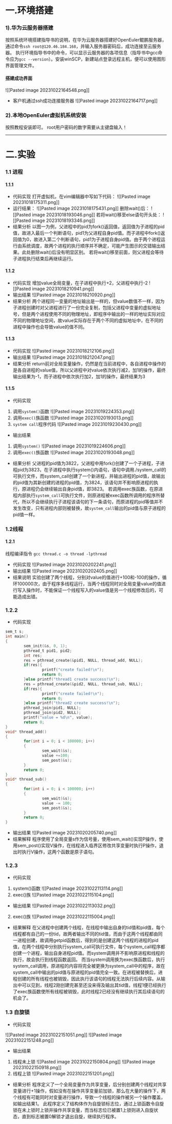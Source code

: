 # 一.环境搭建
### 1).华为云服务器搭建
按照系统环境搭建指导书的说明，在华为云服务器搭建好OpenEuler鲲鹏服务器，通过命令`ssh root@120.46.184.168`，并输入服务器密码后，成功连接至云服务器。
执行环境指导书中的命令，可以显示云服务器的各项信息（指导书中gcc命令应为`gcc --version`）。安装winSCP，新建站点登录远程主机，便可以使用图形界面管理文件。

#### 搭建成功界面
![[Pasted image 20231022164548.png]]
- 客户机通过ssh成功连接服务器
![[Pasted image 20231022164717.png]]
### 2).本地OpenEuler虚拟机系统安装
按照教程安装即可。
root用户密码的数字需要从主键盘输入！

---
# 二.实验
### 1.1 进程
#### 1.1.1
- 代码实现
打开虚拟机，在vim编辑器中写如下代码：
![[Pasted image 20231018175311.png]]
- 运行结果：
![[Pasted image 20231018175431.png]]
删除wait()后：
![[Pasted image 20231018193046.png]]
若将wait()移至else语句开头处：
![[Pasted image 20231018193346.png]]
- 结果分析
以图一为例，父进程中的pid为fork()返回值，返回值为子进程的pid值，故进入最后一个判断语句，pid1为父进程自身pid值。而子进程中fork()返回值为0，故进入第二个判断语句，pid1为子进程自身pid值。由于两个进程运行由系统调度，故两个进程的执行顺序并不确定，可能产生图示的交错输出结果。此处删除wait()后没有明显区别。
若将wait()移至前面，则父进程会等待子进程执行结束后再继续运行。

#### 1.1.2
- 代码实现
增加value全局变量，在子进程中执行+2，父进程中执行-2
![[Pasted image 20231018210941.png]]
- 输出结果
![[Pasted image 20231018210920.png]]
- 结果分析
两个进程同一变量的地址输出是一样的，但value数值不一样，因为子进程创建时对父进程进行了一份完全复制，包括父进程中变量的虚拟地址号，但是两个进程使用不同的物理地址，即程序中输出的一样的地址实际对应不同的物理地址空间，故value实际存在于两个不同的虚拟地址中，在不同的进程中操作也会导致value的值不同。

#### 1.1.3
- 代码实现
![[Pasted image 20231018212106.png]]
- 输出结果
![[Pasted image 20231018212047.png]]
- 结果分析
return前对全局变量操作，仍然是在当前进程中，各自进程中操作的是各自进程的value值，所以父进程中对value依次执行减2，加1的操作，最终输出结果为-1，而子进程中依次执行加2，加1的操作，最终结果为3

#### 1.1.5
- 代码实现
1. 调用`system()`函数
![[Pasted image 20231019224353.png]]
2. 调用`exec()`族函数
![[Pasted image 20231020193013.png]]
3. `system call`程序代码
![[Pasted image 20231019230430.png]]
- 输出结果
1. 调用`system()`
![[Pasted image 20231019224606.png]]
2. 调用`exec()`族函数
![[Pasted image 20231020193048.png]]
- 结果分析
父进程的pid值为3822，父进程中用fork()创建了一个子进程，子进程pid为3823，在子进程中执行system()内语句，语句中调用./system_call的可执行文件，而system_call创建了一个新进程，并输出进程的pid值，故输出的pid值为其新创建的进程的pid值，为3824，该语句并不影响原进程的执行，原进程仍会继续输出自身pid值，即3823。
若调用exec族函数，在原进程内部执行`system_call`可执行文件，则原进程被exec函数所调用的程序所替代，所以不会继续执行子进程该语句的下一条语句，而原进程的pid等值并不发生改变，只有进程内部则被替换，故`system_call`输出的pid值与原子进程的pid值一样。

### 1.2线程
#### 1.2.1
线程编译指令
`gcc thread.c -o thread -lpthread`
- 代码实现
![[Pasted image 20231020202241.png]]
- 输出结果
![[Pasted image 20231020202405.png]]
- 结果说明
实验创建了两个线程，分别对value的值进行+100和-100的操作，循环100000次，由于程序多线程运行，当两个线程同时对全局变量value的值进行写入操作时，不能保证一个线程写入的value值是另一个线程修改后的，可能造成出错。

### 1.2.2
- 代码实现
```c
sem_t s;
int main()
{
        sem_init(&s, 0, 1);
        pthread_t pid1, pid2;
        int res;
        res = pthread_create(&pid1, NULL, thread_add, NULL);
        if(res){
                printf("create failed!\n");
                return 0;
        }else printf("thread1 create success!\n");
        res = pthread_create(&pid2, NULL, thread_sub, NULL);
        if(res){
                printf("create failed!\n");
                return 0;
        }else printf("thread2 create success!\n");
        pthread_join(pid1, NULL);
        pthread_join(pid2, NULL);
        printf("value = %d\n", value);
        return 0;
}
void* thread_add()
{
        for(int i = 0; i < 100000; i++)
        {
                sem_wait(&s);
                value +=100;
                sem_post(&s);
        }
        return 0;
}
void* thread_sub()
{
        for(int i = 0; i < 100000; i++)
        {
                sem_wait(&s);
                value -= 100;
                sem_post(&s);
        }
        return 0;
}
```

- 输出结果
![[Pasted image 20231020205740.png]]
- 结果解释
程序使用了全局变量s作为信号量，使用sem_wait()实现P操作，使用sem_post()实现V操作，在线程进入临界区修改共享变量时执行P操作，退出时执行V操作，这两个函数是原子语句。

### 1.2.3
- 代码实现
1. system()函数
![[Pasted image 20231022113114.png]]
2. exec()族
![[Pasted image 20231022115104.png]]
- 输出结果
![[Pasted image 20231022113032.png]]
2. exec()族
![[Pasted image 20231022115004.png]]

- 结果解释
在父进程中创建两个线程，在线程中输出自身的tid值和pid值，每个线程都有自己的一份tid，故两者输出不同的tid值，而由于这两个线程都由同一进程创建，故调用getpid函数后，得到的是创建这两个线程的进程的pid值，在两个线程中分别执行system_call可执行文件，每个system_call程序都创建一个进程，输出自身进程pid值。而system调用并不影响原进程和线程的执行，故会执行到线程函数返回。
而当system调用换为exec族函数后，执行system_call调用，原进程的内容将完全被更换为system_call中的程序，故在system_call中输出的pid值与原进程的pid值完全一致。在进程被替换后，进程创建的所有线程也被销毁，因此执行该语句的线程无法执行后续内容。从输出中可以见到，线程2刚创建完甚至还没来得及输出其tid值，线程1便已经执行了exec族函数使所有线程被销毁，此时线程2已经没有继续执行其后续语句的机会了。

### 1.3 自旋锁
- 代码实现

![[Pasted image 20231022151051.png]]
![[Pasted image 20231022151248.png]]
- 输出结果
1. 线程未上锁
![[Pasted image 20231022150804.png]]
![[Pasted image 20231022150918.png]]
2. 线程上锁
![[Pasted image 20231022151201.png]]
- 结果分析
程序定义了一个全局变量作为共享变量，后分别创建两个线程对共享变量进行+1操作，假如没有在操作共享变量前加锁，那么在大量的操作下，两个线程有可能同时对变量进行操作，导致一个线程的操作被另一个操作覆盖，如输出结果1。
此程序定义了结构体作为自旋锁标志位，通过上锁函数令自旋锁在未上锁时上锁并操作共享变量，而当标志位已被置1上锁则进入自旋状态，直到标志被置0解锁才退出自旋，继续执行程序。
